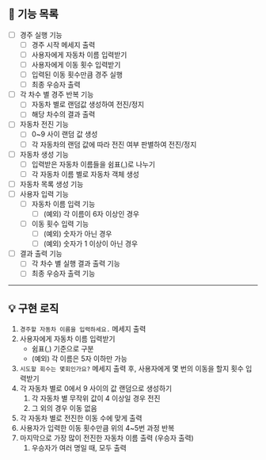 ## 🚀 기능 목록

- [ ]  경주 실행 기능
    - [ ]  경주 시작 메세지 출력
    - [ ]  사용자에게 자동차 이름 입력받기
    - [ ]  사용자에게 이동 횟수 입력받기
    - [ ]  입력된 이동 횟수만큼 경주 실행
    - [ ]  최종 우승자 출력
- [ ]  각 차수 별 경주 반복 기능
    - [ ]  자동차 별로 랜덤값 생성하여 전진/정지
    - [ ]  해당 차수의 결과 출력
- [ ]  자동차 전진 기능
    - [ ]  0~9 사이 랜덤 값 생성
    - [ ]  각 자동차의 랜덤 값에 따라 전진 여부 판별하여 전진/정지
- [ ]  자동차 생성 기능
   - [ ]  입력받은 자동차 이름들을 쉼표(,)로 나누기
   - [ ]  각 자동차 이름 별로 자동차 객체 생성
- [ ]  자동차 목록 생성 기능
- [ ]  사용자 입력 기능
    - [ ]  자동차 이름 입력 기능
        - [ ]  (예외) 각 이름이 6자 이상인 경우
    - [ ]  이동 횟수 입력 기능
        - [ ]  (예외) 숫자가 아닌 경우
        - [ ]  (예외) 숫자가 1 이상이 아닌 경우
- [ ]  결과 출력 기능
    - [ ]  각 차수 별 실행 결과 출력 기능
    - [ ]  최종 우승자 출력 기능

---

## 💡 구현 로직

1. `경주할 자동차 이름을 입력하세요.` 메세지 출력
2. 사용자에게 자동차 이름 입력받기
   - 쉼표(,) 기준으로 구분
   - (예외) 각 이름은 5자 이하만 가능
3. `시도할 회수는 몇회인가요?` 메세지 출력 후, 사용자에게 몇 번의 이동을 할지 횟수 입력받기
4. 각 자동차 별로 0에서 9 사이의 값 랜덤으로 생성하기
   1. 각 자동차 별 무작위 값이 4 이상일 경우 전진
   2. 그 외의 경우 이동 없음
5. 각 자동차 별로 전진한 이동 수에 맞게 출력
6. 사용자가 입력한 이동 횟수만큼 위의 4~5번 과정 반복
7. 마지막으로 가장 많이 전진한 자동차 이름 출력 (우승자 출력)
   1. 우승자가 여러 명일 때, 모두 출력